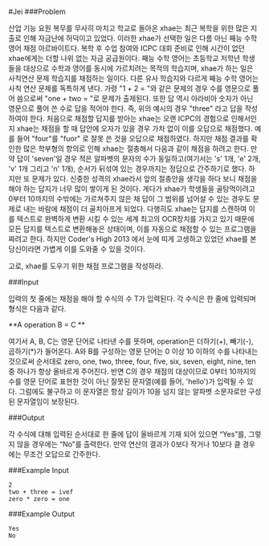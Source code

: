 #Jei
###Problem

산업 기능 요원 복무를 무사히 마치고 학교로 돌아온 xhae는 최근 복학을 위한 많은 지출로 인해 자금난에 허덕이고 있었다. 이러한 xhae가 선택한 일은 다름 아닌 째능 수학 영어 채점 아르바이트다. 복학 후 수업 참여와 ICPC 대회 준비로 인해 시간이 없던 xhae에게는 더할 나위 없는 자금 공급원이다.
째능 수학 영어는 초등학교 저학년 학생들을 대상으로 수학과 영어를 동시에 가르치려는 목적의 학습지며, xhae가 하는 일은 사칙연산 문제 학습지를 채점하는 일이다.
다른 유사 학습지와 다르게 째능 수학 영어는 사칙 연산 문제를 독특하게 낸다. 가령 "1 + 2 = "와 같은 문제의 경우 수를 영문으로 풀어 씀으로써 "one + two = "로 문제가 출제된다. 또한 답 역시 아라비아 숫자가 아닌 영문으로 풀어 쓴 수로 답을 적어야 한다. 즉, 위의 예시의 경우 "three" 라고 답을 작성하여야 한다.
처음으로 채점할 답지를 받아는 xhae는 오랜 ICPC의 경험으로 인해서인지 xhae는 채점을 할 때 답안에 오자가 있을 경우 가차 없이 이를 오답으로 채점했다. 예를 들어 "four"를 "fuor" 로 잘못 쓴 것을 오답으로 채점하였다. 하지만 채점 결과를 확인한 많은 학부형의 항의로 인해 xhae는 절충해서 다음과 같이 채점을 하려고 한다.
만약 답이 'seven'일 경우 적은 알파벳의 문자의 수가 동일하고(여기서는 's' 1개, 'e' 2개, 'v' 1개 그리고 'n' 1개), 순서가 뒤섞여 있는 경우까지는 정답으로 간주하기로 했다.
하지만 또 문제가 있다. 신중한 성격의 xhae라서 앞의 절충안을 생각을 하다 보니 채점을 해야 하는 답지가 너무 많이 쌓이게 된 것이다. 게다가 xhae가 학생들을 골탕먹이려고 0부터 10까지의 수밖에는 가르쳐주지 않은 채 답이 그 범위를 넘어설 수 있는 경우도 문제로 내는 바람에 채점이 더 골치아프게 되었다. 다행히도 xhae는 답지를 스캔하여 이를 텍스트로 완벽하게 변환 시킬 수 있는 세계 최고의 OCR장치를 가지고 있기 때문에 모든 답지를 텍스트로 변환해놓은 상태이며, 이를 자동으로 채점할 수 있는 프로그램을 짜려고 한다. 하지만 Coder's High 2013 에서 눈에 띠게 고생하고 있었던 xhae를 본 당신이라면 가볍게 이를 도와줄 수 있을 것이다.

고로, xhae를 도우기 위한 채점 프로그램을 작성하라.

###Input

입력의 첫 줄에는 채점을 해야 할 수식의 수 T가 입력된다. 각 수식은 한 줄에 입력되며 형식은 다음과 같다.


**A operation B = C ** 

여기서 A, B, C는 영문 단어로 나타낸 수를 뜻하며, operation은 더하기(+), 빼기(-), 곱하기(*)가 들어온다. A와 B를 구성하는 영문 단어는 0 이상 10 이하의 수를 나타내는 것으로써 순서대로 zero, one, two, three, four, five, six, seven, eight, nine, ten 중 하나가 항상 올바르게 주어진다. 반면 C의 경우 채점의 대상이므로 0부터 10까지의 수를 영문 단어로 표현한 것이 아닌 잘못된 문자열(예를 들어, 'hello')가 입력될 수 있다. 그럼에도 불구하고 이 문자열은 항상 길이가 10을 넘지 않는 알파벳 소문자로만 구성된 문자열임이 보장된다.

###Output

각 수식에 대해 입력된 순서대로 한 줄에 답이 올바르게 기재 되어 있으면 “Yes”를, 그렇지 않을 경우에는 “No”를 출력한다. 만약 연산의 결과가 0보다 작거나 10보다 클 경우에는 무조건 오답으로 간주한다.

###Example Input
```
2
two + three = ivef
zero * zero = one
```
###Example Output
```
Yes
No
```